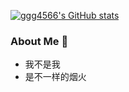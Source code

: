 
[![ggg4566's GitHub stats](https://github-readme-stats.vercel.app/api?username=ggg4566)](https://github.com/ggg4566/)
### About Me 👋

- 我不是我
- 是不一样的烟火


